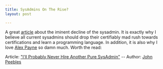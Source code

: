 ```yaml
---
title: SysAdmins On The Rise?
layout: post

---
```


A great [article][3] about the iminent decline of the sysadmin. It is exactly
why I believe all current sysadmins should drop their certifiably mad rush
towards certifications and learn a programming language. In addition, it is
also why I love [Alex Payne][2] so damn much. Worth the read:

Article: ["I'll Probably Never Hire Another Pure SysAdmin"][3]
-- Author: [John Peebles][4]

[2]: http://cloudbacon.com/2011/05/It_Is_Just_Environmental/
[3]: http://peebs.org/2011/10/16/ill-probably-never-hire-another-pure-sysadmin/
[4]: http://twitter.com/johnjpeebles
